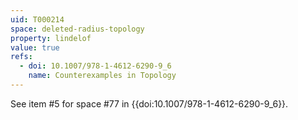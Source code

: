 ```yaml
---
uid: T000214
space: deleted-radius-topology
property: lindelof
value: true
refs:
  - doi: 10.1007/978-1-4612-6290-9_6
    name: Counterexamples in Topology
---
```

See item #5 for space #77 in {{doi:10.1007/978-1-4612-6290-9_6}}.
